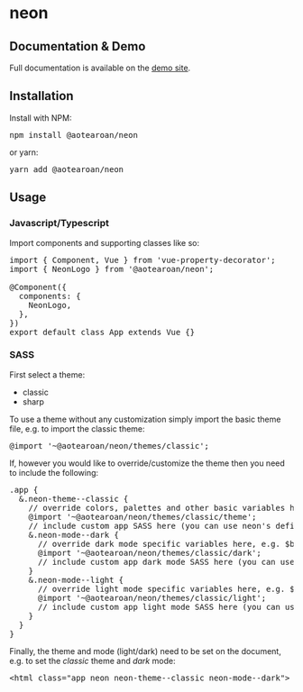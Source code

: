 # neon

## Documentation & Demo
Full documentation is available on the [demo site](https://aotearoan.github.io/neon/).

## Installation
Install with NPM:
<pre>npm install @aotearoan/neon</pre>
or yarn:
<pre>yarn add @aotearoan/neon</pre>

## Usage

### Javascript/Typescript
Import components and supporting classes like so:
<pre>
import { Component, Vue } from 'vue-property-decorator';
import { NeonLogo } from '@aotearoan/neon';

@Component({
  components: {
    NeonLogo,
  },
})
export default class App extends Vue {}
</pre>

### SASS
First select a theme:
<ul>
  <li>classic</li>
  <li>sharp</li>
</ul>
<p>To use a theme without any customization simply import the basic theme file, e.g. to import the classic theme:</p>
<pre>
@import '~@aotearoan/neon/themes/classic';
</pre>
<p>If, however you would like to override/customize the theme then you need to include the following:</p>
<pre>
.app {
  &.neon-theme--classic {
    // override colors, palettes and other basic variables here BEFORE importing the theme, e.g. $color-primary: #bada55
    @import '~@aotearoan/neon/themes/classic/theme';
    // include custom app SASS here (you can use neon's defined variables, mixins and functions)
    &.neon-mode--dark {
      // override dark mode specific variables here, e.g. $border-color: #bada55
      @import '~@aotearoan/neon/themes/classic/dark';
      // include custom app dark mode SASS here (you can use neon's defined variables, mixins and functions)
    }
    &.neon-mode--light {
      // override light mode specific variables here, e.g. $border-color: #bada55
      @import '~@aotearoan/neon/themes/classic/light';
      // include custom app light mode SASS here (you can use neon's defined variables, mixins and functions)
    }
  }
}
</pre>

Finally, the theme and mode (light/dark) need to be set on the document, e.g. to set the <em>classic</em> theme and <em>dark</em> mode:
<pre>&lt;html class="app neon neon-theme--classic neon-mode--dark"&gt;</pre>
